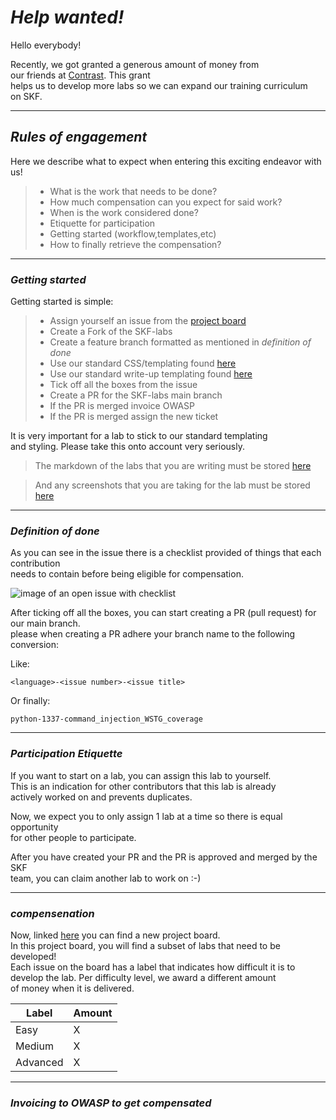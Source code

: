 # *Help wanted!*

Hello everybody!

Recently, we got granted a generous amount of money from  
our friends at [Contrast](https://www.contrastsecurity.com/). This grant  
helps us to develop more labs so we can expand our training curriculum  
on SKF.

---

## *Rules of engagement*

Here we describe what to expect when entering this exciting endeavor with us!

> - What is the work that needs to be done?
> - How much compensation can you expect for said work?
> - When is the work considered done?
> - Etiquette for participation
> - Getting started (workflow,templates,etc)
> - How to finally retrieve the compensation?

---

### *Getting started*

Getting started is simple:

> - Assign yourself an issue from the [project board](https://github.com/blabla1337/skf-labs/projects/2)
> - Create a Fork of the SKF-labs
> - Create a feature branch formatted as mentioned in *definition of done*
> - Use our standard CSS/templating found [here](https://github.com/blabla1337/skf-labs/tree/master/lab-template)
> - Use our standard write-up templating found [here](https://github.com/blabla1337/skf-labs/blob/master/template.md)
> - Tick off all the boxes from the issue
> - Create a PR for the SKF-labs main branch
> - If the PR is merged invoice OWASP
> - If the PR is merged assign the new ticket

It is very important for a lab to stick to our standard templating  
and styling. Please take this onto account very seriously.  

>The markdown of the labs that you are writing must
 be stored [ here ](https://github.com/blabla1337/skf-labs/tree/master/md/Python)

>And any screenshots that you are taking for the lab must be stored [here](https://github.com/blabla1337/skf-labs/tree/master/.gitbook/assets)

---

### *Definition of done*

As you can see in the issue there is a checklist provided of things that each contribution  
needs to contain before being eligible for compensation.  

 ![image of an open issue with checklist](/assets/images/tux.png)

After ticking off all the boxes, you can start creating a PR (pull request) for our main branch.  
please when creating a PR adhere your branch name to the following conversion:

Like:

`
<language>-<issue number>-<issue title>
`

Or finally:

`
python-1337-command_injection_WSTG_coverage
`

---

### *Participation Etiquette*

If you want to start on a lab, you can assign this lab to yourself.  
This is an indication for other contributors that this lab is already  
actively worked on and prevents duplicates. 

Now, we expect you to only assign 1 lab at a time so there is equal opportunity  
for other people to participate. 

After you have created your PR and the PR is approved and merged by the SKF   
team, you can claim another lab to work on :-)

---

### *compensenation*

Now, linked [here](https://link) you can find a new project board.  
In this project board, you will find a subset of labs that need to be developed!  
Each issue on the board has a label that indicates how difficult it is to  
develop the lab. Per difficulty level, we award a different amount  
of money when it is delivered.

| Label    | Amount |
|----------|--------|
| Easy     | X      |
| Medium   | X      |
| Advanced | X      |

---

### *Invoicing to OWASP to get compensated*

